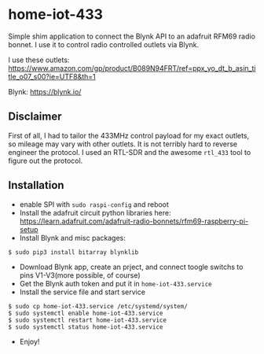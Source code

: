 # home-iot-433

Simple shim application to connect the Blynk API to an adafruit RFM69 radio
bonnet. I use it to control radio controlled outlets via Blynk. 

I use these outlets:
https://www.amazon.com/gp/product/B089N94FRT/ref=ppx_yo_dt_b_asin_title_o07_s00?ie=UTF8&th=1

Blynk:
https://blynk.io/

## Disclaimer
First of all, I had to tailor the 433MHz control payload for my exact 
outlets, so mileage may vary with other outlets. It is not terribly 
hard to reverse engineer the protocol. I used an RTL-SDR and the 
awesome `rtl_433` tool to figure out the protocol.

## Installation
- enable SPI with `sudo raspi-config` and reboot
- Install the adafruit circuit python libraries here:
https://learn.adafruit.com/adafruit-radio-bonnets/rfm69-raspberry-pi-setup
- Install Blynk and misc packages:
```
$ sudo pip3 install bitarray blynklib
```
- Download Blynk app, create an prject, and connect toogle switchs to pins V1-V3(more
  possible, of course)
- Get the Blynk auth token and put it in `home-iot-433.service`
- Install the service file and start service
```
$ sudo cp home-iot-433.service /etc/systemd/system/
$ sudo systemctl enable home-iot-433.service
$ sudo systemctl restart home-iot-433.service
$ sudo systemctl status home-iot-433.service
```
- Enjoy!

